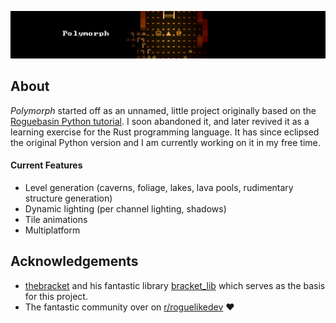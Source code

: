 ![Polymorph](https://github.com/SPIGS/Polymorph/blob/master/assets/banner.gif "A fireside chat")
## About

*Polymorph* started off as an unnamed, little project originally based on the [Roguebasin Python tutorial](http://www.roguebasin.com/index.php?title=Complete_Roguelike_Tutorial,_using_python3%2Blibtcod). I soon abandoned it, and later revived it as a learning exercise for the Rust programming language. It has since eclipsed the original Python version and I am currently working on it in my free time. 

#### Current Features
- Level generation (caverns, foliage, lakes, lava pools, rudimentary structure generation)
- Dynamic lighting (per channel lighting, shadows)
- Tile animations
- Multiplatform

## Acknowledgements
 - [thebracket](https://github.com/thebracket) and his fantastic library [bracket_lib](https://github.com/thebracket/bracket-lib) which serves as the basis for this project.
 - The fantastic community over on [r/roguelikedev](https://old.reddit.com/r/roguelikedev/) ❤️
